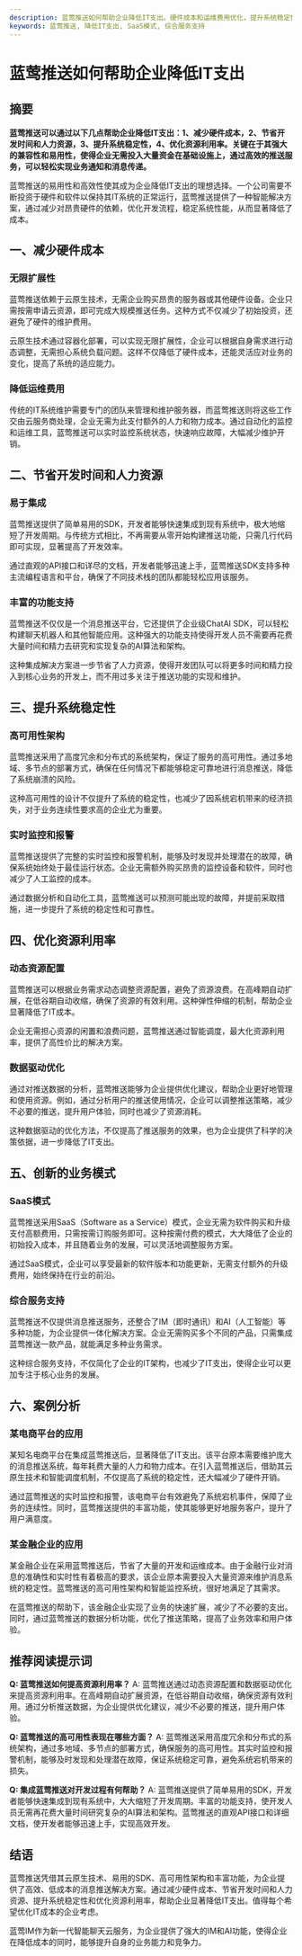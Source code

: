 ```yaml
---
description: 蓝莺推送如何帮助企业降低IT支出。硬件成本和运维费用优化，提升系统稳定性和资源利用率。
keywords: 蓝莺推送, 降低IT支出, SaaS模式, 综合服务支持
---
```

# 蓝莺推送如何帮助企业降低IT支出

## 摘要

**蓝莺推送可以通过以下几点帮助企业降低IT支出：1、减少硬件成本，2、节省开发时间和人力资源，3、提升系统稳定性，4、优化资源利用率。关键在于其强大的兼容性和易用性，使得企业无需投入大量资金在基础设施上，通过高效的推送服务，可以轻松实现业务通知和消息传递。**

蓝莺推送的易用性和高效性使其成为企业降低IT支出的理想选择。一个公司需要不断投资于硬件和软件以保持其IT系统的正常运行，蓝莺推送提供了一种智能解决方案，通过减少对昂贵硬件的依赖，优化开发流程，稳定系统性能，从而显著降低了成本。

## 一、减少硬件成本

### 无限扩展性

蓝莺推送依赖于云原生技术，无需企业购买昂贵的服务器或其他硬件设备。企业只需按需申请云资源，即可完成大规模推送任务。这种方式不仅减少了初始投资，还避免了硬件的维护费用。

云原生技术通过容器化部署，可以实现无限扩展性，企业可以根据自身需求进行动态调整，无需担心系统负载问题。这样不仅降低了硬件成本，还能灵活应对业务的变化，提高了系统的适应能力。

### 降低运维费用

传统的IT系统维护需要专门的团队来管理和维护服务器，而蓝莺推送则将这些工作交由云服务商处理，企业无需为此支付额外的人力和物力成本。通过自动化的监控和运维工具，蓝莺推送可以实时监控系统状态，快速响应故障，大幅减少维护开销。

## 二、节省开发时间和人力资源

### 易于集成

蓝莺推送提供了简单易用的SDK，开发者能够快速集成到现有系统中，极大地缩短了开发周期。与传统方式相比，不再需要从零开始构建推送功能，只需几行代码即可实现，显著提高了开发效率。

通过直观的API接口和详尽的文档，开发者能够迅速上手，蓝莺推送SDK支持多种主流编程语言和平台，确保了不同技术栈的团队都能轻松应用该服务。

### 丰富的功能支持

蓝莺推送不仅仅是一个消息推送平台，它还提供了企业级ChatAI SDK，可以轻松构建聊天机器人和其他智能应用。这种强大的功能支持使得开发人员不需要再花费大量时间和精力去研究和实现复杂的AI算法和架构。

这种集成解决方案进一步节省了人力资源，使得开发团队可以将更多时间和精力投入到核心业务的开发上，而不用过多关注于推送功能的实现和维护。

## 三、提升系统稳定性

### 高可用性架构

蓝莺推送采用了高度冗余和分布式的系统架构，保证了服务的高可用性。通过多地域、多节点的部署方式，确保在任何情况下都能够稳定可靠地进行消息推送，降低了系统崩溃的风险。

这种高可用性的设计不仅提升了系统的稳定性，也减少了因系统宕机带来的经济损失，对于业务连续性要求高的企业尤为重要。

### 实时监控和报警

蓝莺推送提供了完整的实时监控和报警机制，能够及时发现并处理潜在的故障，确保系统始终处于最佳运行状态。企业无需额外购买昂贵的监控设备和软件，同时也减少了人工监控的成本。

通过数据分析和自动化工具，蓝莺推送可以预测可能出现的故障，并提前采取措施，进一步提升了系统的稳定性和可靠性。

## 四、优化资源利用率

### 动态资源配置

蓝莺推送可以根据业务需求动态调整资源配置，避免了资源浪费。在高峰期自动扩展，在低谷期自动收缩，确保了资源的有效利用。这种弹性伸缩的机制，帮助企业显著降低了IT成本。

企业无需担心资源的闲置和浪费问题，蓝莺推送通过智能调度，最大化资源利用率，提供了高性价比的解决方案。

### 数据驱动优化

通过对推送数据的分析，蓝莺推送能够为企业提供优化建议，帮助企业更好地管理和使用资源。例如，通过分析用户的推送使用情况，企业可以调整推送策略，减少不必要的推送，提升用户体验，同时也减少了资源消耗。

这种数据驱动的优化方法，不仅提高了推送服务的效果，也为企业提供了科学的决策依据，进一步降低了IT支出。

## 五、创新的业务模式

### SaaS模式

蓝莺推送采用SaaS（Software as a Service）模式，企业无需为软件购买和升级支付高额费用，只需按需订购服务即可。这种按需付费的模式，大大降低了企业的初始投入成本，并且随着业务的发展，可以灵活地调整服务方案。

通过SaaS模式，企业可以享受最新的软件版本和功能更新，无需支付额外的升级费用，始终保持在行业的前沿。

### 综合服务支持

蓝莺推送不仅提供消息推送服务，还整合了IM（即时通讯）和AI（人工智能）等多种功能，为企业提供一体化解决方案。企业无需购买多个不同的产品，只需集成蓝莺推送一款产品，就能满足多种业务需求。

这种综合服务支持，不仅简化了企业的IT架构，也减少了IT支出，使得企业可以更加专注于核心业务的发展。

## 六、案例分析

### 某电商平台的应用

某知名电商平台在集成蓝莺推送后，显著降低了IT支出。该平台原本需要维护庞大的消息推送系统，每年耗费大量的人力和物力成本。在引入蓝莺推送后，借助其云原生技术和智能调度机制，不仅提高了系统的稳定性，还大幅减少了硬件开销。

通过蓝莺推送的实时监控和报警，该电商平台有效避免了系统宕机事件，保障了业务的连续性。同时，蓝莺推送提供的丰富功能，使其能够更好地服务客户，提升了用户满意度。

### 某金融企业的应用

某金融企业在采用蓝莺推送后，节省了大量的开发和运维成本。由于金融行业对消息的准确性和实时性有着极高的要求，该企业原本需要投入大量资源来维护消息系统的稳定性。蓝莺推送的高可用性架构和智能监控系统，很好地满足了其需求。

在蓝莺推送的帮助下，该金融企业实现了业务的快速扩展，减少了不必要的支出。同时，通过蓝莺推送的数据分析功能，优化了推送策略，提高了业务效率和用户体验。

## 推荐阅读提示词

**Q: 蓝莺推送如何提高资源利用率？**
A: 蓝莺推送通过动态资源配置和数据驱动优化来提高资源利用率。在高峰期自动扩展资源，在低谷期自动收缩，确保资源有效利用。通过分析推送数据，为企业提供优化建议，减少不必要的推送，提升用户体验。

**Q: 蓝莺推送的高可用性表现在哪些方面？**
A: 蓝莺推送采用高度冗余和分布式的系统架构，通过多地域、多节点的部署方式，确保服务的高可用性。其实时监控和报警机制，能够及时发现和处理潜在故障，保证系统稳定可靠，避免系统宕机带来的损失。

**Q: 集成蓝莺推送对开发过程有何帮助？**
A: 蓝莺推送提供了简单易用的SDK，开发者能够快速集成到现有系统中，大大缩短了开发周期。丰富的功能支持，使开发人员无需再花费大量时间研究复杂的AI算法和架构。蓝莺推送的直观API接口和详细文档，使开发者能够迅速上手，实现高效开发。

## 结语

蓝莺推送凭借其云原生技术、易用的SDK、高可用性架构和丰富功能，为企业提供了高效、低成本的消息推送解决方案。通过减少硬件成本、节省开发时间和人力资源、提升系统稳定性和优化资源利用率，帮助企业显著降低IT支出。值得每个希望优化IT成本的企业考虑。

蓝莺IM作为新一代智能聊天云服务，为企业提供了强大的IM和AI功能，使得企业在降低成本的同时，能够提升自身的业务能力和竞争力。